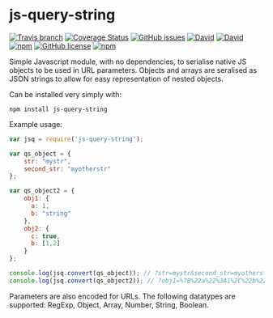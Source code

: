 # js-query-string 
[![Travis branch](https://img.shields.io/travis/Alpha-Atom/js-query-string/master.svg)](https://travis-ci.org/Alpha-Atom/js-query-string) [![Coverage Status](https://coveralls.io/repos/github/Alpha-Atom/js-query-string/badge.svg?branch=master)](https://coveralls.io/github/Alpha-Atom/js-query-string?branch=master) [![GitHub issues](https://img.shields.io/github/issues/Alpha-Atom/js-query-string.svg)](https://github.com/Alpha-Atom/js-query-string/issues) [![David](https://img.shields.io/david/alpha-atom/js-query-string.svg?maxAge=2592000)]() [![David](https://img.shields.io/david/dev/alpha-atom/js-query-string.svg?maxAge=2592000)]()  [![npm](https://img.shields.io/npm/dm/js-query-string.svg?maxAge=2592000)](https://www.npmjs.com/package/js-query-string) [![GitHub license](https://img.shields.io/badge/license-MIT-blue.svg)](https://raw.githubusercontent.com/Alpha-Atom/js-query-string/master/LICENSE) [![npm](https://img.shields.io/npm/v/js-query-string.svg?maxAge=2592000)](https://www.npmjs.com/package/js-query-string)

Simple Javascript module, with no dependencies, to serialise native JS objects to be used in URL parameters. Objects and arrays are seralised as JSON strings to allow for easy representation of nested objects.

Can be installed very simply with:

```
npm install js-query-string
```

Example usage:

```javascript
var jsq = require('js-query-string');

var qs_object = {
    str: "mystr",
    second_str: "myotherstr"
};

var qs_object2 = {
    obj1: {
      a: 1,
      b: "string"
    },
    obj2: {
      c: true,
      b: [1,2]
    }
};

console.log(jsq.convert(qs_object)); // ?str=mystr&second_str=myotherstr
console.log(jsq.convert(qs_object2)); // ?obj1=%7B%22a%22%3A1%2C%22b%22%3A%22string%22%7D&obj2=%7B%22c%22%3Atrue%2C%22b%22%3A%5B1%2C2%5D%7D
```

Parameters are also encoded for URLs. The following datatypes are supported: RegExp, Object, Array, Number, String, Boolean.
